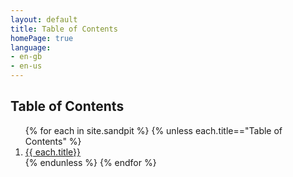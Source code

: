 ```yaml
---
layout: default
title: Table of Contents
homePage: true
language:
- en-gb
- en-us
---
```

<h2>Table of Contents</h2> 
<ol>
{% for each in site.sandpit %}
{% unless each.title=="Table of Contents" %}
<li><a href="{{each.url}}">{{ each.title}}</a></li>
{% endunless %}
{% endfor %}
</ol>